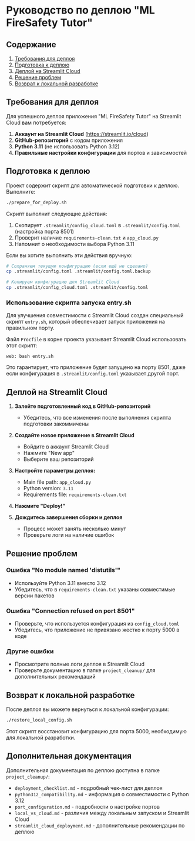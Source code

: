 # Руководство по деплою "ML FireSafety Tutor"

## Содержание

1. [Требования для деплоя](#требования-для-деплоя)
2. [Подготовка к деплою](#подготовка-к-деплою)
3. [Деплой на Streamlit Cloud](#деплой-на-streamlit-cloud)
4. [Решение проблем](#решение-проблем)
5. [Возврат к локальной разработке](#возврат-к-локальной-разработке)

## Требования для деплоя

Для успешного деплоя приложения "ML FireSafety Tutor" на Streamlit Cloud вам потребуется:

1. **Аккаунт на Streamlit Cloud** (https://streamlit.io/cloud)
2. **GitHub-репозиторий** с кодом приложения
3. **Python 3.11** (не использовать Python 3.12)
4. **Правильные настройки конфигурации** для портов и зависимостей

## Подготовка к деплою

Проект содержит скрипт для автоматической подготовки к деплою. Выполните:

```bash
./prepare_for_deploy.sh
```

Скрипт выполнит следующие действия:
1. Скопирует `.streamlit/config_cloud.toml` в `.streamlit/config.toml` (настройка порта 8501)
2. Проверит наличие `requirements-clean.txt` и `app_cloud.py`
3. Напомнит о необходимости выбора Python 3.11

Если вы хотите выполнить эти действия вручную:

```bash
# Сохраняем текущую конфигурацию (если ещё не сделано)
cp .streamlit/config.toml .streamlit/config.toml.backup

# Копируем конфигурацию для Streamlit Cloud
cp .streamlit/config_cloud.toml .streamlit/config.toml
```

### Использование скрипта запуска entry.sh

Для улучшения совместимости с Streamlit Cloud создан специальный скрипт `entry.sh`, который обеспечивает запуск приложения на правильном порту. 

Файл `Procfile` в корне проекта указывает Streamlit Cloud использовать этот скрипт:
```
web: bash entry.sh
```

Это гарантирует, что приложение будет запущено на порту 8501, даже если конфигурация в `.streamlit/config.toml` указывает другой порт.

## Деплой на Streamlit Cloud

1. **Залейте подготовленный код в GitHub-репозиторий**
   - Убедитесь, что все изменения после выполнения скрипта подготовки закоммичены

2. **Создайте новое приложение в Streamlit Cloud**
   - Войдите в аккаунт Streamlit Cloud
   - Нажмите "New app"
   - Выберите ваш репозиторий

3. **Настройте параметры деплоя:**
   - Main file path: `app_cloud.py`
   - Python version: `3.11`
   - Requirements file: `requirements-clean.txt`

4. **Нажмите "Deploy!"**

5. **Дождитесь завершения сборки и деплоя**
   - Процесс может занять несколько минут
   - Проверьте логи на наличие ошибок

## Решение проблем

### Ошибка "No module named 'distutils'"
- Используйте Python 3.11 вместо 3.12
- Убедитесь, что в `requirements-clean.txt` указаны совместимые версии пакетов

### Ошибка "Connection refused on port 8501"
- Проверьте, что используется конфигурация из `config_cloud.toml`
- Убедитесь, что приложение не привязано жестко к порту 5000 в коде

### Другие ошибки
- Просмотрите полные логи деплоя в Streamlit Cloud
- Проверьте документацию в папке `project_cleanup/` для дополнительных рекомендаций

## Возврат к локальной разработке

После деплоя вы можете вернуться к локальной конфигурации:

```bash
./restore_local_config.sh
```

Этот скрипт восстановит конфигурацию для порта 5000, необходимую для локальной разработки.

## Дополнительная документация

Дополнительная документация по деплою доступна в папке `project_cleanup/`:

- `deployment_checklist.md` - подробный чек-лист для деплоя
- `python312_compatibility.md` - информация о совместимости с Python 3.12
- `port_configuration.md` - подробности о настройке портов
- `local_vs_cloud.md` - различия между локальным запуском и Streamlit Cloud
- `streamlit_cloud_deployment.md` - дополнительные рекомендации по деплою